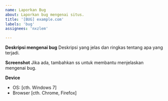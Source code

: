 ```yaml
---
name: Laporkan Bug
about: Laporkan bug mengenai situs.
title: '[BUG] example.com'
labels: 'bug'
assignees: 'nxzlem'

---
```


**Deskripsi mengenai bug**
Deskripsi yang jelas dan ringkas tentang apa yang terjadi.

**Screenshot**
Jika ada, tambahkan ss untuk membantu menjelaskan mengenai bug.

**Device**
 - OS: [cth. Windows 7]
 - Browser [cth. Chrome, Firefox]
